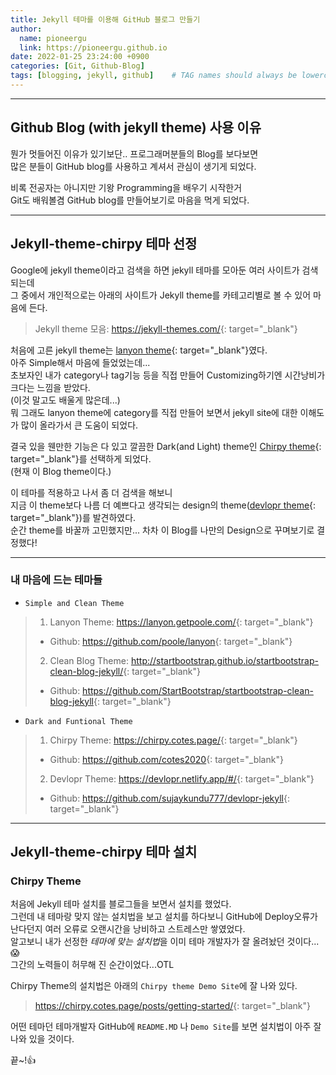 ```yaml
---
title: Jekyll 테마를 이용해 GitHub 블로그 만들기
author:
  name: pioneergu
  link: https://pioneergu.github.io
date: 2022-01-25 23:24:00 +0900
categories: [Git, Github-Blog]
tags: [blogging, jekyll, github]    # TAG names should always be lowercase
---
```


---
## **Github Blog (with jekyll theme) 사용 이유**
뭔가 멋들어진 이유가 있기보단.. 프로그래머분들의 Blog를 보다보면  
많은 분들이 GitHub blog를 사용하고 계셔서 관심이 생기게 되었다.  
  
비록 전공자는 아니지만 기왕 Programming을 배우기 시작한거  
Git도 배워볼겸 GitHub blog를 만들어보기로 마음을 먹게 되었다.

---
## **Jekyll-theme-chirpy 테마 선정**
Google에 jekyll theme이라고 검색을 하면 jekyll 테마를 모아둔 여러 사이트가 검색되는데  
그 중에서 개인적으로는 아래의 사이트가 Jekyll theme를 카테고리별로 볼 수 있어 마음에 든다.
  
> Jekyll theme 모음: <https://jekyll-themes.com/>{: target="_blank"}
  
처음에 고른 jekyll theme는 [lanyon theme](https://lanyon.getpoole.com/){: target="_blank"}였다.  
아주 Simple해서 마음에 들었었는데...  
초보자인 내가 category나 tag기능 등을 직접 만들어 Customizing하기엔 시간낭비가 크다는 느낌을 받았다.  
(이것 말고도 배울게 많은데...)  
뭐 그래도 lanyon theme에 category를 직접 만들어 보면서 jekyll site에 대한 이해도가 많이 올라가서
큰 도움이 되었다.  
  
결국 있을 웬만한 기능은 다 있고 깔끔한 Dark(and Light) theme인 [Chirpy theme](https://chirpy.cotes.page/){: target="_blank"}를 선택하게 되었다.  
(현재 이 Blog theme이다.)
  
이 테마를 적용하고 나서 좀 더 검색을 해보니  
지금 이 theme보다 나름 더 예쁘다고 생각되는 design의 theme([devlopr theme](https://devlopr.netlify.app/#/){: target="_blank"})를 발견하였다.  
순간 theme를 바꿀까 고민했지만... 차차 이 Blog를 나만의 Design으로 꾸며보기로 결정했다!

---
### **내 마음에 드는 테마들**

- `Simple and Clean Theme`
> 1. Lanyon Theme: <https://lanyon.getpoole.com/>{: target="_blank"}  
>  - Github: <https://github.com/poole/lanyon>{: target="_blank"}
> 2. Clean Blog Theme: <http://startbootstrap.github.io/startbootstrap-clean-blog-jekyll/>{: target="_blank"}
>  - Github: <https://github.com/StartBootstrap/startbootstrap-clean-blog-jekyll>{: target="_blank"}

- `Dark and Funtional Theme`
> 1. Chirpy Theme: <https://chirpy.cotes.page/>{: target="_blank"}
>  - Github: <https://github.com/cotes2020>{: target="_blank"}
> 2. Devlopr Theme: <https://devlopr.netlify.app/#/>{: target="_blank"}
>  - Github: <https://github.com/sujaykundu777/devlopr-jekyll>{: target="_blank"}

---

## **Jekyll-theme-chirpy 테마 설치**
### **Chirpy Theme**

처음에 Jekyll 테마 설치를 블로그들을 보면서 설치를 했었다.  
그런데 내 테마랑 맞지 않는 설치법을 보고 설치를 하다보니 GitHub에 Deploy오류가 난다던지 여러 오류로 오랜시간을 낭비하고 스트레스만 쌓였었다.  
알고보니 내가 선정한 *테마에 맞는 설치법*을 이미 테마 개발자가 잘 올려놨던 것이다...😱  
그간의 노력들이 허무해 진 순간이었다...OTL  

Chirpy Theme의 설치법은 아래의 `Chirpy theme Demo Site`에 잘 나와 있다.  
> <https://chirpy.cotes.page/posts/getting-started/>{: target="_blank"}

어떤 테마던 테마개발자 GitHub에 `README.MD` 나 `Demo Site`를 보면 설치법이 아주 잘 나와 있을 것이다.  

끝~!👍